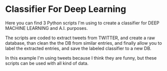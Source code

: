 # Classifier For Deep Learning

Here you can find 3 Python scripts I'm using to create a classifier for DEEP MACHINE LEARNING and A.I. purposes.

The scripts are coded to extract tweets from TWITTER, and create a raw database, than clean the the DB from similar entries, and finally allow you to label the extracted entries, and save the labeled classifier to a new DB.

In this example I'm using tweets because I think they are funny, but these scripts can be used with all kind of data.
